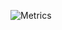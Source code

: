 ![Metrics](https://metrics.lecoq.io/luis-07?template=classic&lines=1&languages=1&isocalendar=1&people=1&isocalendar.duration=half-year&languages.colors=github&languages.threshold=0%25&people.limit=28&people.size=28&people.types=followers%2C%20following&people.identicons=false&people.shuffle=false&config.timezone=Europe%2FBerlin)

